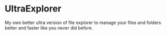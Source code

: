 # UltraExplorer
My own better ultra version of file explorer to manage your files and folders better and faster like you never did before.
